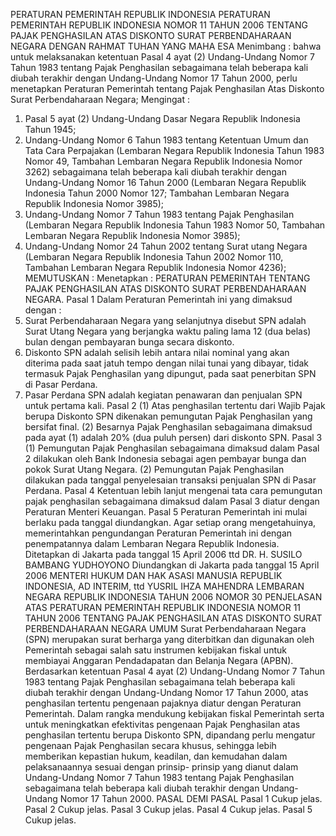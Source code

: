  PERATURAN PEMERINTAH REPUBLIK INDONESIA PERATURAN PEMERINTAH REPUBLIK INDONESIA NOMOR 11 TAHUN 2006 TENTANG PAJAK PENGHASILAN ATAS DISKONTO SURAT PERBENDAHARAAN NEGARA
DENGAN RAHMAT TUHAN YANG MAHA ESA
Menimbang :
 bahwa untuk melaksanakan ketentuan Pasal 4 ayat (2) Undang-Undang Nomor 7 Tahun 1983 tentang Pajak Penghasilan sebagaimana telah beberapa kali diubah terakhir dengan Undang-Undang Nomor 17 Tahun 2000, perlu menetapkan Peraturan Pemerintah tentang Pajak Penghasilan Atas Diskonto Surat Perbendaharaan Negara;
Mengingat :

1. Pasal 5 ayat (2) Undang-Undang Dasar Negara Republik Indonesia Tahun 1945;
2. Undang-Undang Nomor 6 Tahun 1983 tentang Ketentuan Umum dan Tata Cara Perpajakan (Lembaran Negara Republik Indonesia Tahun 1983 Nomor 49, Tambahan Lembaran Negara Republik Indonesia Nomor 3262) sebagaimana telah beberapa kali diubah terakhir dengan Undang-Undang Nomor 16 Tahun 2000 (Lembaran Negara Republik Indonesia Tahun 2000 Nomor 127; Tambahan Lembaran Negara Republik Indonesia Nomor 3985);
3. Undang-Undang Nomor 7 Tahun 1983 tentang Pajak Penghasilan (Lembaran Negara Republik Indonesia Tahun 1983 Nomor 50, Tambahan Lembaran Negara Republik Indonesia Nomor 3985);
4. Undang-Undang Nomor 24 Tahun 2002 tentang Surat utang Negara (Lembaran Negara Republik Indonesia Tahun 2002 Nomor 110, Tambahan Lembaran Negara Republik Indonesia Nomor 4236);
MEMUTUSKAN :
 Menetapkan : PERATURAN PEMERINTAH TENTANG PAJAK PENGHASILAN ATAS DISKONTO SURAT PERBENDAHARAAN NEGARA.
Pasal 1
Dalam Peraturan Pemerintah ini yang dimaksud dengan :
1. Surat Perbendaharaan Negara yang selanjutnya disebut SPN adalah Surat Utang Negara yang berjangka waktu paling lama 12 (dua belas) bulan dengan pembayaran bunga secara diskonto.
2. Diskonto SPN adalah selisih lebih antara nilai nominal yang akan diterima pada saat jatuh tempo dengan nilai tunai yang dibayar, tidak termasuk Pajak Penghasilan yang dipungut, pada saat penerbitan SPN di Pasar Perdana.
3. Pasar Perdana SPN adalah kegiatan penawaran dan penjualan SPN untuk pertama kali.
Pasal 2
(1) Atas penghasilan tertentu dari Wajib Pajak berupa Diskonto SPN dikenakan pemungutan Pajak Penghasilan yang bersifat final.
(2) Besarnya Pajak Penghasilan sebagaimana dimaksud pada ayat (1) adalah 20% (dua puluh persen) dari diskonto SPN.
Pasal 3
(1) Pemungutan Pajak Penghasilan sebagaimana dimaksud dalam Pasal 2 dilakukan oleh Bank Indonesia sebagai agen pembayar bunga dan pokok Surat Utang Negara.
(2) Pemungutan Pajak Penghasilan dilakukan pada tanggal penyelesaian transaksi penjualan SPN di Pasar Perdana.
Pasal 4
Ketentuan lebih lanjut mengenai tata cara pemungutan pajak penghasilan sebagaimana dimaksud dalam Pasal 3 diatur dengan Peraturan Menteri Keuangan.
Pasal 5
Peraturan Pemerintah ini mulai berlaku pada tanggal diundangkan.
Agar setiap orang mengetahuinya, memerintahkan pengundangan Peraturan Pemerintah ini dengan penempatannya dalam Lembaran Negara Republik Indonesia. Ditetapkan di Jakarta pada tanggal 15 April 2006 ttd DR. H. SUSILO BAMBANG YUDHOYONO Diundangkan di Jakarta pada tanggal 15 April 2006 MENTERI HUKUM DAN HAK ASASI MANUSIA REPUBLIK INDONESIA, AD INTERIM, ttd YUSRIL IHZA MAHENDRA LEMBARAN NEGARA REPUBLIK INDONESIA TAHUN 2006 NOMOR 30 PENJELASAN ATAS PERATURAN PEMERINTAH REPUBLIK INDONESIA NOMOR 11 TAHUN 2006 TENTANG PAJAK PENGHASILAN ATAS DISKONTO SURAT PERBENDAHARAAN NEGARA UMUM Surat Perbendaharaan Negara (SPN) merupakan surat berharga yang diterbitkan dan digunakan oleh Pemerintah sebagai salah satu instrumen kebijakan fiskal untuk membiayai Anggaran Pendadapatan dan Belanja Negara (APBN). Berdasarkan ketentuan Pasal 4 ayat (2) Undang-Undang Nomor 7 Tahun 1983 tentang Pajak Penghasilan sebagaimana telah beberapa kali diubah terakhir dengan Undang-Undang Nomor 17 Tahun 2000, atas penghasilan tertentu pengenaan pajaknya diatur dengan Peraturan Pemerintah. Dalam rangka mendukung kebijakan fiskal Pemerintah serta untuk meningkatkan efektivitas pengenaan Pajak Penghasilan atas penghasilan tertentu berupa Diskonto SPN, dipandang perlu mengatur pengenaan Pajak Penghasilan secara khusus, sehingga lebih memberikan kepastian hukum, keadilan, dan kemudahan dalam pelaksanaannya sesuai dengan prinsip- prinsip yang dianut dalam Undang-Undang Nomor 7 Tahun 1983 tentang Pajak Penghasilan sebagaimana telah beberapa kali diubah terakhir dengan Undang-Undang Nomor 17 Tahun 2000. PASAL DEMI PASAL
Pasal 1
Cukup jelas.
Pasal 2
Cukup jelas.
Pasal 3
Cukup jelas.
Pasal 4
Cukup jelas.
Pasal 5
Cukup jelas.